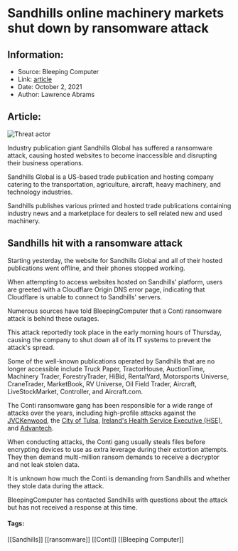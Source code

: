 # Sandhills online machinery markets shut down by ransomware attack
### 

## Information:
+ Source: Bleeping Computer
+ Link: [article](https://www.bleepingcomputer.com/news/security/sandhills-online-machinery-markets-shut-down-by-ransomware-attack/)
+ Date: October 2, 2021
+ Author: Lawrence Abrams


## Article:
![Threat actor](https://www.bleepstatic.com/content/hl-images/2021/04/30/smoke-hands.jpg)


Industry publication giant Sandhills Global has suffered a ransomware attack, causing hosted websites to become inaccessible and disrupting their business operations.


Sandhills Global is a US-based trade publication and hosting company catering to the transportation, agriculture, aircraft, heavy machinery, and technology industries.


Sandhills publishes various printed and hosted trade publications containing industry news and a marketplace for dealers to sell related new and used machinery.


Sandhills hit with a ransomware attack
--------------------------------------


Starting yesterday, the website for Sandhills Global and all of their hosted publications went offline, and their phones stopped working.


When attempting to access websites hosted on Sandhills' platform, users are greeted with a Cloudflare Origin DNS error page, indicating that Cloudflare is unable to connect to Sandhills' servers.


Numerous sources have told BleepingComputer that a Conti ransomware attack is behind these outages.


This attack reportedly took place in the early morning hours of Thursday, causing the company to shut down all of its IT systems to prevent the attack's spread.


Some of the well-known publications operated by Sandhills that are no longer accessible include Truck Paper, TractorHouse, AuctionTime, Machinery Trader, ForestryTrader, HiBid, RentalYard, Motorsports Universe, CraneTrader, MarketBook, RV Universe, Oil Field Trader, Aircraft, LiveStockMarket, Controller, and Aircraft.com.


The Conti ransomware gang has been responsible for a wide range of attacks over the years, including high-profile attacks against the [JVCKenwood](https://www.bleepingcomputer.com/news/security/jvckenwood-hit-by-conti-ransomware-claiming-theft-of-15tb-data/), the [City of Tulsa](https://www.bleepingcomputer.com/news/security/tulsa-warns-of-data-breach-after-conti-ransomware-leaks-police-citations/), [Ireland's Health Service Executive (HSE)](https://www.bleepingcomputer.com/news/security/irelands-health-services-hit-with-20-million-ransomware-demand/), and [Advantech](https://www.bleepingcomputer.com/news/security/iot-chip-maker-advantech-confirms-ransomware-attack-data-theft/).


When conducting attacks, the Conti gang usually steals files before encrypting devices to use as extra leverage during their extortion attempts. They then demand multi-million ransom demands to receive a decryptor and not leak stolen data.


It is unknown how much the Conti is demanding from Sandhills and whether they stole data during the attack.


BleepingComputer has contacted Sandhills with questions about the attack but has not received a response at this time.




#### Tags:
[[Sandhills]] [[ransomware]] [[Conti]] [[Bleeping Computer]]
